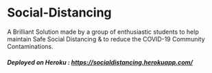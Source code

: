 # Social-Distancing
A Brilliant Solution made by a group of enthusiastic students to help maintain Safe Social Distancing &amp; to reduce the COVID-19 Community Contaminations.

##### Deployed on Heroku : https://socialdistancing.herokuapp.com/

